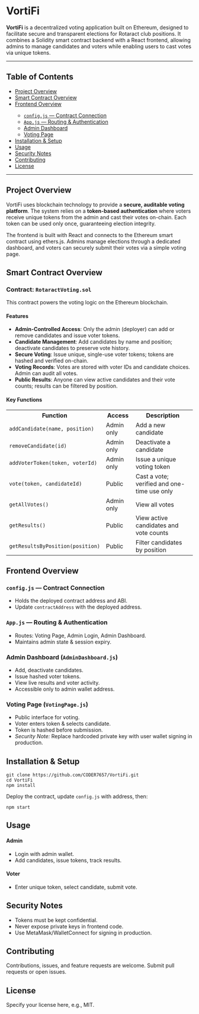 <!DOCTYPE html>
<html lang="en">
<head>
  <meta charset="UTF-8" />
  <meta name="viewport" content="width=device-width, initial-scale=1.0"/>
  
</head>
<body>

<h1>VortiFi</h1>

<p><strong>VortiFi</strong> is a decentralized voting application built on Ethereum, designed to facilitate secure and transparent elections for Rotaract club positions. It combines a Solidity smart contract backend with a React frontend, allowing admins to manage candidates and voters while enabling users to cast votes via unique tokens.</p>

<hr/>

<h2>Table of Contents</h2>
<ul>
  <li><a href="#project-overview">Project Overview</a></li>
  <li><a href="#smart-contract-overview">Smart Contract Overview</a></li>
  <li><a href="#frontend-overview">Frontend Overview</a></li>
  <ul>
    <li><a href="#configjs--contract-connection"><code>config.js</code> — Contract Connection</a></li>
    <li><a href="#appjs--routing--authentication"><code>App.js</code> — Routing & Authentication</a></li>
    <li><a href="#admin-dashboard-admindashboardjs">Admin Dashboard</a></li>
    <li><a href="#voting-page-votingpagejs">Voting Page</a></li>
  </ul>
  <li><a href="#installation--setup">Installation &amp; Setup</a></li>
  <li><a href="#usage">Usage</a></li>
  <li><a href="#security-notes">Security Notes</a></li>
  <li><a href="#contributing">Contributing</a></li>
  <li><a href="#license">License</a></li>
</ul>

<hr/>

<h2 id="project-overview">Project Overview</h2>
<p>VortiFi uses blockchain technology to provide a <strong>secure, auditable voting platform</strong>. The system relies on a <strong>token-based authentication</strong> where voters receive unique tokens from the admin and cast their votes on-chain. Each token can be used only once, guaranteeing election integrity.</p>
<p>The frontend is built with React and connects to the Ethereum smart contract using ethers.js. Admins manage elections through a dedicated dashboard, and voters can securely submit their votes via a simple voting page.</p>

<h2 id="smart-contract-overview">Smart Contract Overview</h2>
<h3>Contract: <code>RotaractVoting.sol</code></h3>
<p>This contract powers the voting logic on the Ethereum blockchain.</p>

<h4>Features</h4>
<ul>
  <li><strong>Admin-Controlled Access</strong>: Only the admin (deployer) can add or remove candidates and issue voter tokens.</li>
  <li><strong>Candidate Management</strong>: Add candidates by name and position; deactivate candidates to preserve vote history.</li>
  <li><strong>Secure Voting</strong>: Issue unique, single-use voter tokens; tokens are hashed and verified on-chain.</li>
  <li><strong>Voting Records</strong>: Votes are stored with voter IDs and candidate choices. Admin can audit all votes.</li>
  <li><strong>Public Results</strong>: Anyone can view active candidates and their vote counts; results can be filtered by position.</li>
</ul>

<h4>Key Functions</h4>
<table>
<tr><th>Function</th><th>Access</th><th>Description</th></tr>
<tr><td><code>addCandidate(name, position)</code></td><td>Admin only</td><td>Add a new candidate</td></tr>
<tr><td><code>removeCandidate(id)</code></td><td>Admin only</td><td>Deactivate a candidate</td></tr>
<tr><td><code>addVoterToken(token, voterId)</code></td><td>Admin only</td><td>Issue a unique voting token</td></tr>
<tr><td><code>vote(token, candidateId)</code></td><td>Public</td><td>Cast a vote; verified and one-time use only</td></tr>
<tr><td><code>getAllVotes()</code></td><td>Admin only</td><td>View all votes</td></tr>
<tr><td><code>getResults()</code></td><td>Public</td><td>View active candidates and vote counts</td></tr>
<tr><td><code>getResultsByPosition(position)</code></td><td>Public</td><td>Filter candidates by position</td></tr>
</table>

<h2 id="frontend-overview">Frontend Overview</h2>

<h3 id="configjs--contract-connection"><code>config.js</code> — Contract Connection</h3>
<ul>
  <li>Holds the deployed contract address and ABI.</li>
  <li>Update <code>contractAddress</code> with the deployed address.</li>
</ul>

<h3 id="appjs--routing--authentication"><code>App.js</code> — Routing & Authentication</h3>
<ul>
  <li>Routes: Voting Page, Admin Login, Admin Dashboard.</li>
  <li>Maintains admin state & session expiry.</li>
</ul>

<h3 id="admin-dashboard-admindashboardjs">Admin Dashboard (<code>AdminDashboard.js</code>)</h3>
<ul>
  <li>Add, deactivate candidates.</li>
  <li>Issue hashed voter tokens.</li>
  <li>View live results and voter activity.</li>
  <li>Accessible only to admin wallet address.</li>
</ul>

<h3 id="voting-page-votingpagejs">Voting Page (<code>VotingPage.js</code>)</h3>
<ul>
  <li>Public interface for voting.</li>
  <li>Voter enters token & selects candidate.</li>
  <li>Token is hashed before submission.</li>
  <li><em>Security Note:</em> Replace hardcoded private key with user wallet signing in production.</li>
</ul>

<h2 id="installation--setup">Installation & Setup</h2>
<pre><code>git clone https://github.com/CODER7657/VortiFi.git
cd VortiFi
npm install
</code></pre>
<p>Deploy the contract, update <code>config.js</code> with address, then:</p>
<pre><code>npm start
</code></pre>

<h2 id="usage">Usage</h2>
<h4>Admin</h4>
<ul>
  <li>Login with admin wallet.</li>
  <li>Add candidates, issue tokens, track results.</li>
</ul>
<h4>Voter</h4>
<ul>
  <li>Enter unique token, select candidate, submit vote.</li>
</ul>

<h2 id="security-notes">Security Notes</h2>
<ul>
  <li>Tokens must be kept confidential.</li>
  <li>Never expose private keys in frontend code.</li>
  <li>Use MetaMask/WalletConnect for signing in production.</li>
</ul>

<h2 id="contributing">Contributing</h2>
<p>Contributions, issues, and feature requests are welcome. Submit pull requests or open issues.</p>

<h2 id="license">License</h2>
<p>Specify your license here, e.g., MIT.</p>

</body>
</html>
